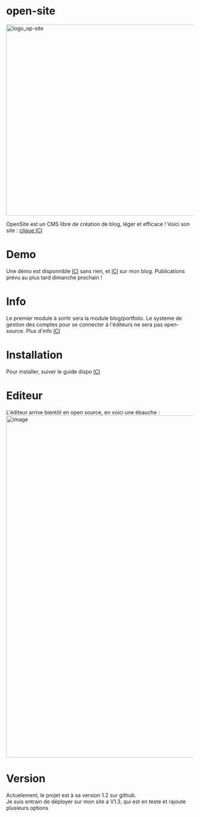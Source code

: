 # open-site
<img width="512" alt="logo_op-site" src="https://github.com/user-attachments/assets/0494d3e1-e872-4101-9df8-0936f2e01d37" />


OpenSite est un CMS libre de création de blog, léger et efficace !
Voici son site : [clique ICI](https://open-site.ipro.frstud.fr/)

# Demo
Une démo est disponnible [ICI](https://ipro.frstud.fr/git-load2/) sans rien, et [ICI](https://ipro.frstud.fr/) sur mon blog.
Publications prévu au plus tard dimanche prochain !
  
# Info
Le premier module à sortir sera la module blog/portfolio. Le systeme de gestion des comptes pour se connecter à l'éditeurs ne sera pas open-source. Plus d'info [ICI](https://ipro.frstud.fr/soft/account/)
  
# Installation 
Pour installer, suiver le guide dispo [ICI](https://github.com/InformatiquePro/open-site/blob/main/install_BLOG.md)
  
# Editeur

L'éditeur arrive bientôt en open source, en voici une ébauche : <img width="1920" height="916" alt="image" src="https://github.com/user-attachments/assets/9a03f700-fdcc-478f-8f7c-4e15c97105ed" />
  
# Version
Actuelement, le projet est à sa version 1.2 sur github.  
Je suis entrain de déployer sur mon site à V1.3, qui est en teste et rajoute plusieurs options  
